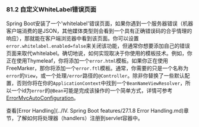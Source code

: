 ### 81.2 自定义WhiteLabel错误页面

Spring Boot安装了一个'whitelabel'错误页面，如果你遇到一个服务器错误（机器客户端消费的是JSON，其他媒体类型则会看到一个具有正确错误码的合乎情理的响应），那就能在客户端浏览器中看到该页面。你可以设置`error.whitelabel.enabled=false`来关闭该功能，但通常你想要添加自己的错误页面来取代whitelabel。确切地说，如何实现取决于你使用的模板技术。例如，你正在使用Thymeleaf，你将添加一个`error.html`模板。如果你正在使用FreeMarker，那你将添加一个`error.ftl`模板。通常，你需要的只是一个名称为`error`的`View`，或一个处理`/error`路径的`@Controller`。除非你替换了一些默认配置，否则你将在你的`ApplicationContext`中找到一个`BeanNameViewResolver`，所以一个id为`error`的`@Bean`可能是完成该操作的一个简单方式，详情可参考[ErrorMvcAutoConfiguration](http://github.com/spring-projects/spring-boot/tree/master/spring-boot-autoconfigure/src/main/java/org/springframework/boot/autoconfigure/web/ErrorMvcAutoConfiguration.java)。

查看[Error Handling](../IV. Spring Boot features/27.1.8 Error Handling.md)章节，了解如何将处理器（handlers）注册到servlet容器中。
